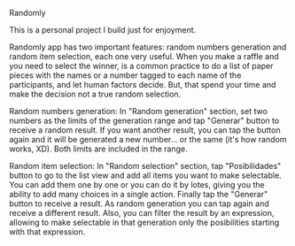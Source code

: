 Randomly

This is a personal project I build just for enjoyment.

Randomly app has two important features: random numbers generation and random item selection, each one very useful. When you make a raffle and you need to select the winner, 
is a common practice to do a list of paper pieces with the names or a number tagged to each name of the participants, and let human factors decide. But, that spend your time 
and make the decision not a true random selection.

Random numbers generation: In "Random generation" section, set two numbers as the limits of the generation range and tap "Generar" button to receive a random result. If you want 
another result, you can tap the button again and it will be generated a new number... or the same (it's how random works, XD). Both limits are included in the range.

Random item selection: In "Random selection" section, tap "Posibilidades" button to go to the list view and add all items you want to make selectable. You can add them one by one or
you can do it by lotes, giving you the ability to add many choices in a single action. Finally tap the "Generar" button to receive a result. As random generation you can tap again
and receive a different result. Also, you can filter the result by an expression, allowing to make selectable in that generation only the posibilities starting with that expression.
